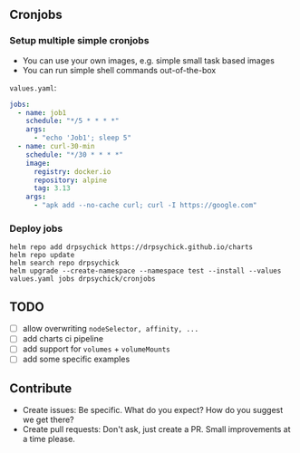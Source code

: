 ## Cronjobs

### Setup multiple simple cronjobs
* You can use your own images, e.g. simple small task based images
* You can run simple shell commands out-of-the-box

`values.yaml`:
```yaml
jobs:
  - name: job1
    schedule: "*/5 * * * *"
    args:
      - "echo 'Job1'; sleep 5"
  - name: curl-30-min
    schedule: "*/30 * * * *"
    image:
      registry: docker.io
      repository: alpine
      tag: 3.13
    args:
      - "apk add --no-cache curl; curl -I https://google.com"
```

### Deploy jobs
```shell
helm repo add drpsychick https://drpsychick.github.io/charts
helm repo update
helm search repo drpsychick
helm upgrade --create-namespace --namespace test --install --values values.yaml jobs drpsychick/cronjobs
```

## TODO
* [ ] allow overwriting `nodeSelector, affinity, ...`
* [ ] add charts ci pipeline
* [ ] add support for `volumes` + `volumeMounts`
* [ ] add some specific examples

## Contribute
* Create issues: Be specific. What do you expect? How do you suggest we get there?
* Create pull requests: Don't ask, just create a PR. Small improvements at a time please.